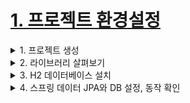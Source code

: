 # [1. 프로젝트 환경설정](./1.project-setting)

<details> <summary> 1. 프로젝트 생성 </summary>

</details>

<details> <summary> 2. 라이브러리 살펴보기 </summary>

</details>

<details> <summary> 3. H2 데이터베이스 설치 </summary>

</details>

<details> <summary> 4. 스프링 데이터 JPA와 DB 설정, 동작 확인 </summary>

</details>
